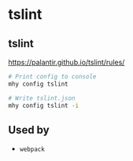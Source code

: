 # tslint

## tslint

https://palantir.github.io/tslint/rules/

```bash
# Print config to console
mhy config tslint

# Write tslint.json
mhy config tslint -i
```

## Used by
- `webpack`



